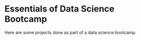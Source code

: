 # Essentials of Data Science Bootcamp

Here are some projects done as part of a data science bootcamp.
